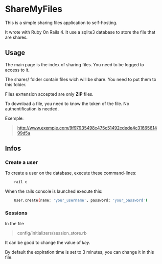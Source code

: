 # ShareMyFiles

This is a simple sharing files application to self-hosting.

It wrote with Ruby On Rails 4. It use a sqlite3 database to store the file that are shares.

## Usage

The main page is the index of sharing files. You need to be logged to access to it.

The shares/ folder contain files wich will be share. You need to put them to this folder.

Files exrtension accepted are only **ZIP** files.

To download a file, you need to know the token of the file. No authentification is needed.

Exemple:
> http://www.exemple.com/9f97935498c475c51492cdede4c3166561499d5a

## Infos

### Create a user

To create a user on the database, execute these command-lines:

```bash
	rail c
```

When the rails console is launched execute this:
	
```bash
	User.create(name: 'your_username', password: 'your_password')
```

### Sessions

In the file
> config/initializers/session_store.rb

It can be good to change the value of *key*.

By default the expiration time is set to 3 minutes, you can change it in this file.